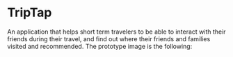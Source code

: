 # TripTap
An application that helps short term travelers to be able to interact with their friends during their travel,
and find out where their friends and families visited and recommended. 
The prototype image is the following:
